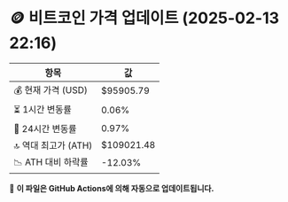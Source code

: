 # 🪙 비트코인 가격 업데이트 (2025-02-13 22:16)

| 항목                | 값 |
|--------------------|----------------|
| 💰 현재 가격 (USD) | $95905.79 |
| ⏳ 1시간 변동률    | 0.06% |
| 📆 24시간 변동률   | 0.97% |
| 🔝 역대 최고가 (ATH) | $109021.48 |
| 📉 ATH 대비 하락률 | -12.03% |

🔄 **이 파일은 GitHub Actions에 의해 자동으로 업데이트됩니다.**
